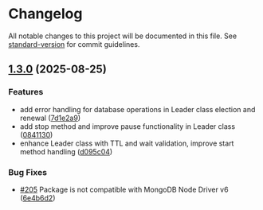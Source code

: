 # Changelog

All notable changes to this project will be documented in this file. See [standard-version](https://github.com/conventional-changelog/standard-version) for commit guidelines.

## [1.3.0](https://github.com/andrewmolyuk/mongo-leader/compare/v1.2.152...v1.3.0) (2025-08-25)


### Features

* add error handling for database operations in Leader class election and renewal ([7d1e2a9](https://github.com/andrewmolyuk/mongo-leader/commit/7d1e2a9d55f3939742d3b7e88cb1b29b46b9133a))
* add stop method and improve pause functionality in Leader class ([0841130](https://github.com/andrewmolyuk/mongo-leader/commit/08411301195f0d74657e46c108c32da838d19a2c))
* enhance Leader class with TTL and wait validation, improve start method handling ([d095c04](https://github.com/andrewmolyuk/mongo-leader/commit/d095c04e1aba6b9878dc12750f6e273aec673372))


### Bug Fixes

* [#205](https://github.com/andrewmolyuk/mongo-leader/issues/205) Package is not compatible with MongoDB Node Driver v6 ([6e4b6d2](https://github.com/andrewmolyuk/mongo-leader/commit/6e4b6d2ea265d5a3d7bf61f80d88b03399d93dcc))
